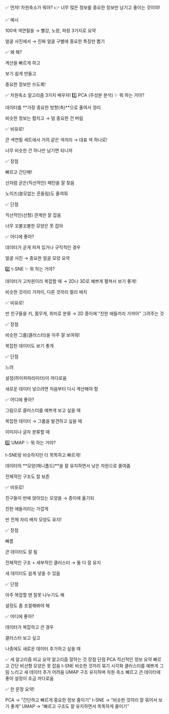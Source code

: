 ✅ 먼저! 차원축소가 뭐야?
👉 너무 많은 정보를 중요한 정보만 남기고 줄이는 것이야!

✅ 예시

100색 색연필을 → 빨강, 노랑, 파랑 3가지로 요약

얼굴 사진에서 → 진짜 얼굴 구별에 중요한 특징만 뽑기

✅ 왜 해?

계산을 빠르게 하고

보기 쉽게 만들고

중요한 정보만 쓰도록!

✅ 차원축소 알고리즘 3가지 배우자!
1️⃣ PCA (주성분 분석)
✨ 뭐 하는 거야?

데이터를 **가장 중요한 방향(축)**으로 줄여서 정리

비슷한 정보는 합치고 → 덜 중요한 건 버림

✅ 비유로!

큰 색연필 세트에서 거의 같은 색끼리 → 대표 색 하나로!

너무 비슷한 건 하나만 남기면 되니까

✅ 장점

빠르고 간단해!

선처럼 곧은(직선적인) 패턴을 잘 찾음

노이즈(쓸모없는 흔들림)도 줄여줘

✅ 단점

직선적인(선형) 관계만 잘 잡음

너무 꼬불꼬불한 모양은 못 잡아

✅ 어디에 좋아?

데이터가 곧게 퍼져 있거나 규칙적인 경우

얼굴 사진 → 중요한 얼굴 모양 요약

2️⃣ t-SNE
✨ 뭐 하는 거야?

데이터가 고차원이라 복잡할 때 → 2D나 3D로 예쁘게 펼쳐서 보기 좋게!

비슷한 것끼리 가까이, 다른 것끼리 멀리 배치

✅ 비유로!

반 친구들을 키, 몸무게, 취미로 분류 → 2D 종이에 “친한 애들끼리 가까이” 그려주는 것

✅ 장점

비슷한 그룹(클러스터)을 아주 잘 보여줘!

복잡한 데이터도 보기 좋게

✅ 단점

느려

설정(하이퍼파라미터)이 까다로움

새로운 데이터 넣으려면 처음부터 다시 계산해야 함

✅ 어디에 좋아?

그림으로 클러스터를 예쁘게 보고 싶을 때

복잡한 데이터 → 그룹을 발견하고 싶을 때

이미지나 글자 분류할 때

3️⃣ UMAP
✨ 뭐 하는 거야?

t-SNE랑 비슷하지만 더 똑똑하고 빠르게!

데이터의 **모양(매니폴드)**을 잘 유지하면서 낮은 차원으로 줄여줌

전체적인 구조도 잘 보존

✅ 비유로!

친구들이 반에 앉아있는 모양을 → 종이에 옮기되

친한 애들끼리는 가깝게

반 전체 자리 배치 모양도 유지!

✅ 장점

빠름

큰 데이터도 잘 됨

전체적인 구조 + 세부적인 클러스터 → 둘 다 잘 유지

새 데이터도 쉽게 넣을 수 있음

✅ 단점

아주 복잡할 땐 잘못 나누기도 해

설정도 좀 조절해봐야 해

✅ 어디에 좋아?

데이터가 복잡하고 큰 경우

클러스터 보고 싶고

나중에도 새로운 데이터 추가하고 싶을 때

✅ 세 알고리즘 비교 요약
알고리즘	잘하는 것	장점	단점
PCA	직선적인 정보 요약	빠르고 간단	비선형 모양은 못 잡음
t-SNE	비슷한 것끼리 묶기 시각화	클러스터를 예쁘게 그림	느리고 새 데이터 추가 어려움
UMAP	구조 유지하며 차원 축소	빠르고 큰 데이터에 좋아	설정이 조금 까다로움

✅ 한 문장 요약!

PCA → “간단하고 빠르게 중요한 정보 줄이기”
t-SNE → “비슷한 것끼리 잘 묶어서 보기 좋게”
UMAP → “빠르고 구조도 잘 유지하면서 똑똑하게 줄이기”
